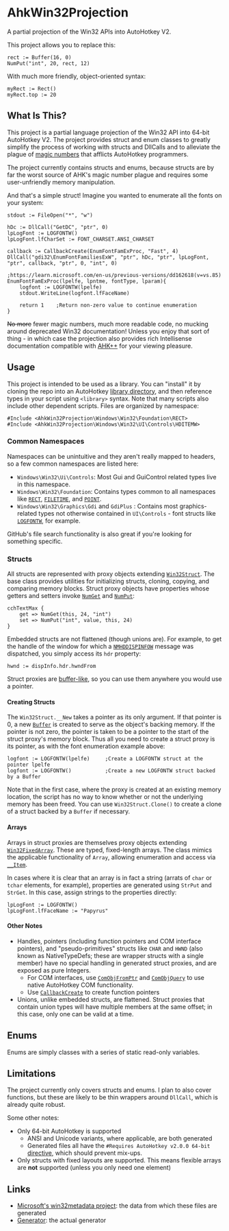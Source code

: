 # AhkWin32Projection
A partial projection of the Win32 APIs into AutoHotkey V2.

This project allows you to replace this:
```autohotkey v2
rect := Buffer(16, 0)
NumPut("int", 20, rect, 12)
```

With much more friendly, object-oriented syntax:
```autohotkey
myRect := Rect()
myRect.top := 20
```

## What Is This?
This project is a partial language projection of the Win32 API into 64-bit AutoHotkey V2. The project provides struct and enum classes to greatly simplify the process of working with structs and DllCalls and to alleviate the plague of [magic numbers](https://en.wikipedia.org/wiki/Magic_number_(programming)) that afflicts AutoHotkey programmers.

The project currently contains structs and enums, because structs are by far the worst source of AHK's magic number plague and requires some user-unfriendly memory manipulation.

And that's a simple struct! Imagine you wanted to enumerate all the fonts on your system:
```autohotkey v2
stdout := FileOpen("*", "w")

hDc := DllCall("GetDC", "ptr", 0)
lpLogFont := LOGFONTW()
lpLogFont.lfCharSet := FONT_CHARSET.ANSI_CHARSET

callback := CallbackCreate(EnumFontFamExProc, "Fast", 4)
DllCall("gdi32\EnumFontFamiliesExW", "ptr", hDc, "ptr", lpLogFont, "ptr", callback, "ptr", 0, "int", 0)

;https://learn.microsoft.com/en-us/previous-versions/dd162618(v=vs.85)
EnumFontFamExProc(lpelfe, lpntme, fontType, lparam){
    logfont := LOGFONTW(lpelfe)
    stdout.WriteLine(logfont.lfFaceName)

    return 1    ;Return non-zero value to continue enumeration
}
```
~~No more~~ fewer magic numbers, much more readable code, no mucking around deprecated Win32 documentation! Unless you enjoy that sort of thing - in which case the projection also provides rich Intellisense documentation compatible with [AHK++](https://github.com/mark-wiemer/ahkpp) for your viewing pleasure.

## Usage
This project is intended to be used as a library. You can "install" it by cloning the repo into an AutoHotkey [library directory](https://www.autohotkey.com/docs/v2/Scripts.htm#lib), and then reference types in your script using `<library>` syntax. Note that many scripts also include other dependent scripts. Files are organized by namespace:

```autohotkey v2
#Include <AhkWin32Projection\Windows\Win32\Foundation\RECT>
#Include <AhkWin32Projection\Windows\Win32\UI\Controls\HDITEMW>
```

### Common Namespaces
Namespaces can be unintuitive and they aren't really mapped to headers, so a few common namespaces are listed here:
- `Windows\Win32\Ui\Controls`: Most Gui and GuiControl related types live in this namespace.
- `Windows\Win32\Foundation`: Contains types common to all namespaces like [`RECT`](https://learn.microsoft.com/en-us/windows/win32/api/windef/ns-windef-rect), [`FILETIME`](https://learn.microsoft.com/en-us/windows/win32/api/minwinbase/ns-minwinbase-filetime), and [`POINT`](https://learn.microsoft.com/en-us/windows/win32/api/windef/ns-windef-point).
- `Windows\Win32\Graphics\Gdi` and `GdiPlus` : Contains most graphics-related types not otherwise contained in `UI\Controls` - font structs like [`LOGFONTW`](https://learn.microsoft.com/en-us/windows/win32/api/wingdi/ns-wingdi-logfontw), for example.

GitHub's file search functionality is also great if you're looking for something specific. 

### Structs
All structs are represented with proxy objects extending [`Win32Struct`](./Win32FixedArray.ahk). The base class provides utilities for initializing structs, cloning, copying, and comparing memory blocks. Struct proxy objects have properties whose getters and setters invoke [`NumGet`](https://www.autohotkey.com/docs/v2/lib/NumGet.htm) and [`NumPut`](https://www.autohotkey.com/docs/v2/lib/NumPut.htm):
```autohotkey v2
cchTextMax {
    get => NumGet(this, 24, "int")
    set => NumPut("int", value, this, 24)
}
```

Embedded structs are not flattened (though unions are). For example, to get the handle of the window for which a [`NMHDDISPINFOW`](./Windows/Win32/UI/Controls/NMHDDISPINFOW.ahk) message was dispatched, you simply access its `hdr` property:
```autohotkey v2
hwnd := dispInfo.hdr.hwndFrom
``` 

Struct proxies are [buffer-like](https://www.autohotkey.com/docs/v2/lib/Buffer.htm#like), so you can use them anywhere you would use a pointer.

#### Creating Structs
The `Win32Struct.__New` takes a pointer as its only argument. If that pointer is 0, a new [`Buffer`](https://www.autohotkey.com/docs/v2/lib/Buffer.htm) is created to serve as the object's backing memory. If the pointer is not zero, the pointer is taken to be a pointer to the start of the struct proxy's memory block. Thus all you need to create a struct proxy is its pointer, as with the font enumeration example above:
```autohotkey v2
logfont := LOGFONTW(lpelfe)     ;Create a LOGFONTW struct at the pointer lpelfe
logfont := LOGFONTW()           ;Create a new LOGFONTW struct backed by a Buffer
```

Note that in the first case, where the proxy is created at an existing memory location, the script has no way to know whether or not the underlying memory has been freed. You can use `Win32Struct.Clone()` to create a clone of a struct backed by a `Buffer` if necessary.

#### Arrays
Arrays in struct proxies are themselves proxy objects extending [`Win32FixedArray`](./Win32FixedArray.ahk). These are typed, fixed-length arrays. The class mimics the applicable functionality of `Array`, allowing enumeration and access via [`__Item`](https://www.autohotkey.com/docs/v2/Objects.htm#__Item).

In cases where it is clear that an array is in fact a string (arrats of `char` or `tchar` elements, for example), properties are generated using `StrPut` and `StrGet`. In this case, assign strings to the properties directly:
```autohotkey v2
lpLogFont := LOGFONTW()
lpLogFont.lfFaceName := "Papyrus"
```

#### Other Notes
- Handles, pointers (including function pointers and COM interface pointers), and "pseudo-primitives" structs like `CHAR` and `HWND` (also known as NativeTypeDefs; these are wrapper structs with a single member) have no special handling in generated struct proxies, and are exposed as pure Integers.
  - For COM interfaces, use [`ComObjFromPtr`](https://www.autohotkey.com/docs/v2/lib/ComObjFromPtr.htm) and [`ComObjQuery`](https://www.autohotkey.com/docs/v2/lib/ComObjQuery.htm) to use native AutoHotkey COM functionality.
  - Use [`CallbackCreate`](https://www.autohotkey.com/docs/v2/lib/CallbackCreate.htm) to create function pointers
- Unions, unlike embedded structs, are flattened. Struct proxies that contain union types will have multiple members at the same offset; in this case, only one can be valid at a time.

## Enums
Enums are simply classes with a series of static read-only variables.

## Limitations
The project currently only covers structs and enums. I plan to also cover functions, but these are likely to be thin wrappers around `DllCall`, which is already quite robust. 

Some other notes:
- Only 64-bit AutoHotkey is supported
  - ANSI and Unicode variants, where applicable, are both generated
  - Generated files all have the `#Requires AutoHotkey v2.0.0 64-bit` [directive](https://www.autohotkey.com/docs/v2/lib/_Requires.htm), which should prevent mix-ups.
- Only structs with fixed layouts are supported. This means flexible arrays are **not** supported (unless you only need one element)



## Links
- [Microsoft's win32metadata project](https://github.com/microsoft/win32metadata/tree/main): the data from which these files are generated
- [Generator](https://github.com/holy-tao/AhkWin32Structs-Generator): the actual generator